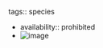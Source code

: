 tags:: species

- availability:: prohibited
- ![image](https://peach-geographical-bat-397.mypinata.cloud/ipfs/QmVrupnSRxX8yi1BA6uVcuBf7XzVLLiGgcFSEZYZufk8Wo)
